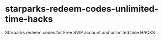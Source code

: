 # starparks-redeem-codes-unlimited-time-hacks
Starparks redeem codes for Free SVIP account and unlimited time HACKS
